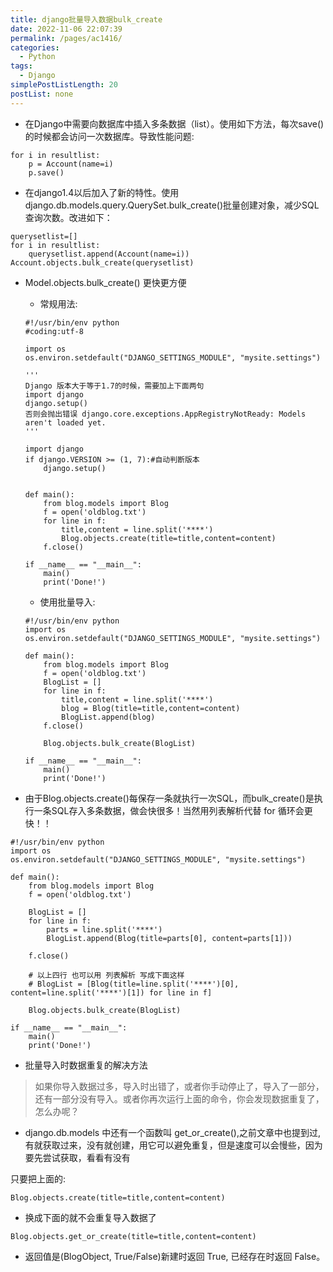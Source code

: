 ```yaml
---
title: django批量导入数据bulk_create
date: 2022-11-06 22:07:39
permalink: /pages/ac1416/
categories: 
  - Python
tags: 
  - Django
simplePostListLength: 20
postList: none
---
```


- 在Django中需要向数据库中插入多条数据（list）。使用如下方法，每次save()的时候都会访问一次数据库。导致性能问题:

```
for i in resultlist:
    p = Account(name=i) 
    p.save()

```
- 在django1.4以后加入了新的特性。使用django.db.models.query.QuerySet.bulk_create()批量创建对象，减少SQL查询次数。改进如下：


```
querysetlist=[]
for i in resultlist:
    querysetlist.append(Account(name=i))        
Account.objects.bulk_create(querysetlist)

```
 
- Model.objects.bulk_create() 更快更方便
    - 常规用法:
    
    ```
    #!/usr/bin/env python
    #coding:utf-8
     
    import os
    os.environ.setdefault("DJANGO_SETTINGS_MODULE", "mysite.settings")
     
    '''
    Django 版本大于等于1.7的时候，需要加上下面两句
    import django
    django.setup()
    否则会抛出错误 django.core.exceptions.AppRegistryNotReady: Models aren't loaded yet.
    '''
     
    import django
    if django.VERSION >= (1, 7):#自动判断版本
        django.setup()
     
     
    def main():
        from blog.models import Blog
        f = open('oldblog.txt')
        for line in f:
            title,content = line.split('****')
            Blog.objects.create(title=title,content=content)
        f.close()
     
    if __name__ == "__main__":
        main()
        print('Done!')

    ```
    
    - 使用批量导入:
    
    ```
    #!/usr/bin/env python
    import os
    os.environ.setdefault("DJANGO_SETTINGS_MODULE", "mysite.settings")
     
    def main():
        from blog.models import Blog
        f = open('oldblog.txt')
        BlogList = []
        for line in f:
            title,content = line.split('****')
            blog = Blog(title=title,content=content)
            BlogList.append(blog)
        f.close()
         
        Blog.objects.bulk_create(BlogList)
     
    if __name__ == "__main__":
        main()
        print('Done!')
    ```
    
- 由于Blog.objects.create()每保存一条就执行一次SQL，而bulk_create()是执行一条SQL存入多条数据，做会快很多！当然用列表解析代替 for 循环会更快！！

```
#!/usr/bin/env python
import os
os.environ.setdefault("DJANGO_SETTINGS_MODULE", "mysite.settings")
 
def main():
    from blog.models import Blog
    f = open('oldblog.txt')
     
    BlogList = []
    for line in f:
        parts = line.split('****')
        BlogList.append(Blog(title=parts[0], content=parts[1]))
     
    f.close()
         
    # 以上四行 也可以用 列表解析 写成下面这样
    # BlogList = [Blog(title=line.split('****')[0], content=line.split('****')[1]) for line in f]
     
    Blog.objects.bulk_create(BlogList)
 
if __name__ == "__main__":
    main()
    print('Done!')
```

- 批量导入时数据重复的解决方法
>如果你导入数据过多，导入时出错了，或者你手动停止了，导入了一部分，还有一部分没有导入。或者你再次运行上面的命令，你会发现数据重复了，怎么办呢？

- django.db.models 中还有一个函数叫 get_or_create(),之前文章中也提到过,有就获取过来，没有就创建，用它可以避免重复，但是速度可以会慢些，因为要先尝试获取，看看有没有

只要把上面的:
```
Blog.objects.create(title=title,content=content)
```
- 换成下面的就不会重复导入数据了

```
Blog.objects.get_or_create(title=title,content=content)
```

- 返回值是(BlogObject, True/False)新建时返回 True, 已经存在时返回 False。